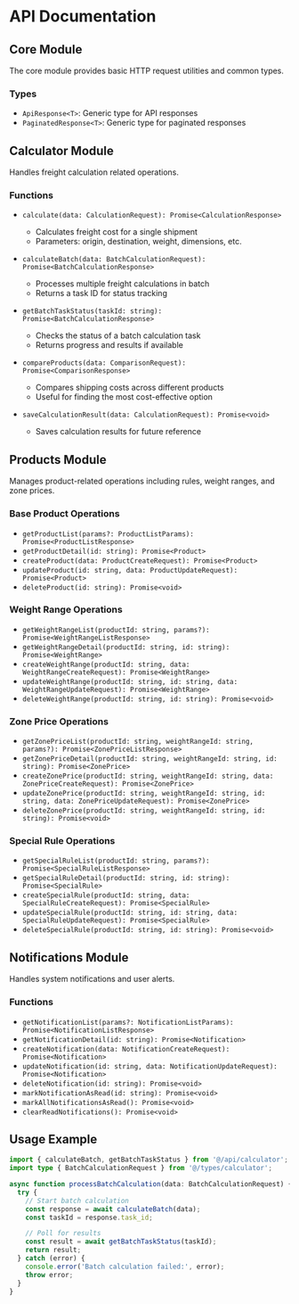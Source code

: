 # API Documentation

## Core Module
The core module provides basic HTTP request utilities and common types.

### Types
- `ApiResponse<T>`: Generic type for API responses
- `PaginatedResponse<T>`: Generic type for paginated responses

## Calculator Module
Handles freight calculation related operations.

### Functions
- `calculate(data: CalculationRequest): Promise<CalculationResponse>`
  - Calculates freight cost for a single shipment
  - Parameters: origin, destination, weight, dimensions, etc.

- `calculateBatch(data: BatchCalculationRequest): Promise<BatchCalculationResponse>`
  - Processes multiple freight calculations in batch
  - Returns a task ID for status tracking

- `getBatchTaskStatus(taskId: string): Promise<BatchCalculationResponse>`
  - Checks the status of a batch calculation task
  - Returns progress and results if available

- `compareProducts(data: ComparisonRequest): Promise<ComparisonResponse>`
  - Compares shipping costs across different products
  - Useful for finding the most cost-effective option

- `saveCalculationResult(data: CalculationRequest): Promise<void>`
  - Saves calculation results for future reference

## Products Module
Manages product-related operations including rules, weight ranges, and zone prices.

### Base Product Operations
- `getProductList(params?: ProductListParams): Promise<ProductListResponse>`
- `getProductDetail(id: string): Promise<Product>`
- `createProduct(data: ProductCreateRequest): Promise<Product>`
- `updateProduct(id: string, data: ProductUpdateRequest): Promise<Product>`
- `deleteProduct(id: string): Promise<void>`

### Weight Range Operations
- `getWeightRangeList(productId: string, params?): Promise<WeightRangeListResponse>`
- `getWeightRangeDetail(productId: string, id: string): Promise<WeightRange>`
- `createWeightRange(productId: string, data: WeightRangeCreateRequest): Promise<WeightRange>`
- `updateWeightRange(productId: string, id: string, data: WeightRangeUpdateRequest): Promise<WeightRange>`
- `deleteWeightRange(productId: string, id: string): Promise<void>`

### Zone Price Operations
- `getZonePriceList(productId: string, weightRangeId: string, params?): Promise<ZonePriceListResponse>`
- `getZonePriceDetail(productId: string, weightRangeId: string, id: string): Promise<ZonePrice>`
- `createZonePrice(productId: string, weightRangeId: string, data: ZonePriceCreateRequest): Promise<ZonePrice>`
- `updateZonePrice(productId: string, weightRangeId: string, id: string, data: ZonePriceUpdateRequest): Promise<ZonePrice>`
- `deleteZonePrice(productId: string, weightRangeId: string, id: string): Promise<void>`

### Special Rule Operations
- `getSpecialRuleList(productId: string, params?): Promise<SpecialRuleListResponse>`
- `getSpecialRuleDetail(productId: string, id: string): Promise<SpecialRule>`
- `createSpecialRule(productId: string, data: SpecialRuleCreateRequest): Promise<SpecialRule>`
- `updateSpecialRule(productId: string, id: string, data: SpecialRuleUpdateRequest): Promise<SpecialRule>`
- `deleteSpecialRule(productId: string, id: string): Promise<void>`

## Notifications Module
Handles system notifications and user alerts.

### Functions
- `getNotificationList(params?: NotificationListParams): Promise<NotificationListResponse>`
- `getNotificationDetail(id: string): Promise<Notification>`
- `createNotification(data: NotificationCreateRequest): Promise<Notification>`
- `updateNotification(id: string, data: NotificationUpdateRequest): Promise<Notification>`
- `deleteNotification(id: string): Promise<void>`
- `markNotificationAsRead(id: string): Promise<void>`
- `markAllNotificationsAsRead(): Promise<void>`
- `clearReadNotifications(): Promise<void>`

## Usage Example
```typescript
import { calculateBatch, getBatchTaskStatus } from '@/api/calculator';
import type { BatchCalculationRequest } from '@/types/calculator';

async function processBatchCalculation(data: BatchCalculationRequest) {
  try {
    // Start batch calculation
    const response = await calculateBatch(data);
    const taskId = response.task_id;

    // Poll for results
    const result = await getBatchTaskStatus(taskId);
    return result;
  } catch (error) {
    console.error('Batch calculation failed:', error);
    throw error;
  }
} 